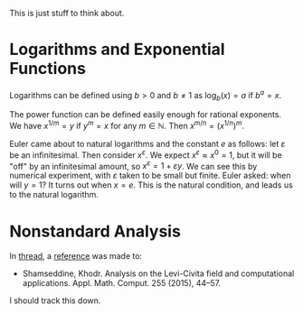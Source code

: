 This is just stuff to think about.

# Logarithms and Exponential Functions

Logarithms can be defined using $b > 0$ and $b\neq1$ as $\log_{b}(x)=a$
if $b^{a}=x$.

The power function can be defined easily enough for rational
exponents. We have $x^{1/m}=y$ if $y^{m}=x$ for any $m\in\mathbb{N}$.
Then $x^{m/n}=(x^{1/n})^{m}$.

Euler came about to natural logarithms and the constant $e$ as follows:
let $\varepsilon$ be an infinitesimal. Then consider
$x^{\varepsilon}$. We expect $x^{\varepsilon}\approx x^{0}=1$, but it
will be "off" by an infinitesimal amount, so $x^{\varepsilon} = 1 + \varepsilon y$.
We can see this by numerical experiment, with $\varepsilon$ taken to be
small but finite. Euler asked: when will $y=1$? It turns out when
$x=e$. This is the natural condition, and leads us to the natural logarithm.

# Nonstandard Analysis

In [thread](https://math.stackexchange.com/questions/2631783/physical-calculator-with-hyperreals-and-multiple-dimensions), a [reference](https://math.stackexchange.com/a/2634548) was made to:

- Shamseddine, Khodr. Analysis on the Levi-Civita field and computational applications. Appl. Math. Comput. 255 (2015), 44–57.

I should track this down.